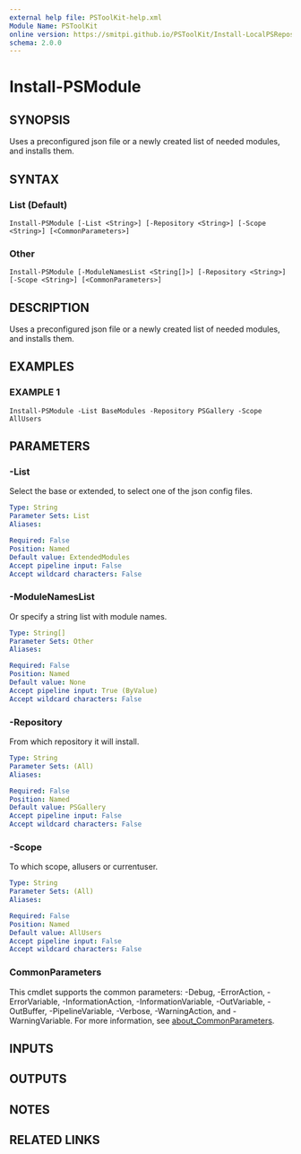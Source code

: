 ```yaml
---
external help file: PSToolKit-help.xml
Module Name: PSToolKit
online version: https://smitpi.github.io/PSToolKit/Install-LocalPSRepository
schema: 2.0.0
---
```


# Install-PSModule

## SYNOPSIS
Uses a preconfigured json file or a newly created list of needed modules, and installs them.

## SYNTAX

### List (Default)
```
Install-PSModule [-List <String>] [-Repository <String>] [-Scope <String>] [<CommonParameters>]
```

### Other
```
Install-PSModule [-ModuleNamesList <String[]>] [-Repository <String>] [-Scope <String>] [<CommonParameters>]
```

## DESCRIPTION
Uses a preconfigured json file or a newly created list of needed modules, and installs them.

## EXAMPLES

### EXAMPLE 1
```
Install-PSModule -List BaseModules -Repository PSGallery -Scope AllUsers
```

## PARAMETERS

### -List
Select the base or extended, to select one of the json config files.

```yaml
Type: String
Parameter Sets: List
Aliases:

Required: False
Position: Named
Default value: ExtendedModules
Accept pipeline input: False
Accept wildcard characters: False
```

### -ModuleNamesList
Or specify a string list with module names.

```yaml
Type: String[]
Parameter Sets: Other
Aliases:

Required: False
Position: Named
Default value: None
Accept pipeline input: True (ByValue)
Accept wildcard characters: False
```

### -Repository
From which repository it will install.

```yaml
Type: String
Parameter Sets: (All)
Aliases:

Required: False
Position: Named
Default value: PSGallery
Accept pipeline input: False
Accept wildcard characters: False
```

### -Scope
To which scope, allusers or currentuser.

```yaml
Type: String
Parameter Sets: (All)
Aliases:

Required: False
Position: Named
Default value: AllUsers
Accept pipeline input: False
Accept wildcard characters: False
```

### CommonParameters
This cmdlet supports the common parameters: -Debug, -ErrorAction, -ErrorVariable, -InformationAction, -InformationVariable, -OutVariable, -OutBuffer, -PipelineVariable, -Verbose, -WarningAction, and -WarningVariable. For more information, see [about_CommonParameters](http://go.microsoft.com/fwlink/?LinkID=113216).

## INPUTS

## OUTPUTS

## NOTES

## RELATED LINKS

